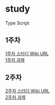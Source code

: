 # study   
Type Script   

## 1주차
[1주차 스터디 Wiki URL](https://github.com/Hwangwonuk/study/wiki/1%EC%A3%BC%EC%B0%A8)   
[1주차 과제](https://github.com/Hwangwonuk/study/wiki/1%EC%A3%BC%EC%B0%A8)
   
## 2주차   
[2주차 스터디 Wiki URL](https://github.com/Hwangwonuk/study/wiki/1%EC%A3%BC%EC%B0%A8)   
[2주차 과제](https://github.com/Hwangwonuk/type-script/tree/master)
